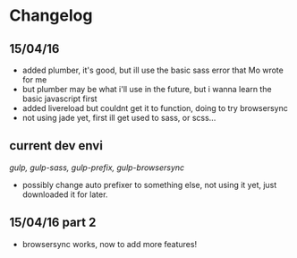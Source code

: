 Changelog
===========

15/04/16
-----------

- added plumber, it's good, but ill use the basic sass error that Mo wrote for me
- but plumber may be what i'll use in the future, but i wanna learn the basic javascript first
- added livereload but couldnt get it to function, doing to try browsersync
- not using jade yet, first ill get used to sass, or scss...

current dev envi
----------------

*gulp, gulp-sass, gulp-prefix, gulp-browsersync*

- possibly change auto prefixer to something else, not using it yet, just downloaded it for later.

15/04/16 part 2
--------------

- browsersync works, now to add more features!
